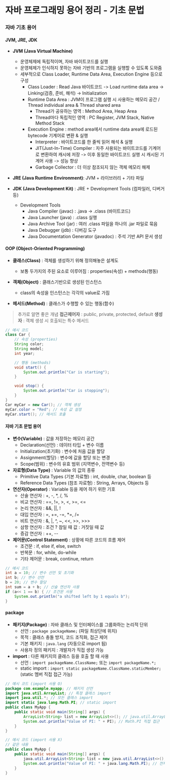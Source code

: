 # 자바 프로그래밍 용어 정리 - 기초 문법

### 자바 기초 용어

#### JVM, JRE, JDK
- **JVM (Java Virtual Machine)** 
    - 운영체제에 독립적이며, 자바 바이트코드를 실행
    - 운영체제가 인식하지 못하는 자바 기반의 프로그램을 실행할 수 있도록 도와줌
    - 세부적으로 Class Loader, Runtime Data Area, Execution Engine 등으로 구성
        - Class Loader : Read Java 바이트코드 -> Load runtime data area -> Linking(검증, 준비, 해석) -> Initialization
        - Runtime Data Area : JVM이 프로그램 실행 시 사용하는 메모리 공간 / Thread individual area & Thread shared area 
            - Thread가 공유하는 영역 : Method Area, Heap Area   
            - Thread마다 독립적인 영역 : PC Register, JVM Stack, Native Method Stack
        - Execution Engine : method area에서 runtime data area에 로드된 bytecode 기계어로 변환 & 실행
            - Interpreter : 바이트코드를 한 줄씩 읽어 해석 & 실행
            - JIT(Just-In-Time) Compiler : 자주 사용되는 바이트코드를 기계어로 변환하여 캐시에 저장 -> 이후 동일한 바이트코드 실행 시 캐시된 기계어 사용 -> 성능 향상
            - Garbage Collector : 더 이상 참조되지 않는 객체 메모리 해제
 
- **JRE (Java Runtime Environment)**: JVM + 라이브러리 + 기타 파일

- **JDK (Java Development Kit)** : JRE + Development Tools (컴파일러, 디버거 등)
    - Development Tools
        - Java Compiler (javac) : .java -> .class (바이트코드)
        - Java Launcher (java) : .class 실행
        - Java Archive Tool (jar) : 여러 .class 파일을 하나의 .jar 파일로 묶음
        - Java Debugger (jdb) : 디버깅 도구
        - Java Documentation Generator (javadoc) : 주석 기반 API 문서 생성

#### OOP (Object-Oriented Programming) 
- **클래스(Class)** : 객체를 생성하기 위해 정의해놓은 설계도
  - 보통 두가지의 주된 요소로 이루어짐 : properties(속성) + methods(행동)

- **객체(Object)** : 클래스기반으로 생성된 인스턴스
  - class의 속성을 인스턴스는 각각의 value로 가짐

- **메서드(Method)** : 클래스가 수행할 수 있는 행동(함수)

> 추가로 알면 좋은 개념
> **접근제어자** : public, private, protected, default
> **생성자** : 객체 생성 시 호출되는 특수 메서드
  
```java
// 예시 코드
class Car {
    // 속성 (properties)
    String color;
    String model;
    int year;

    // 행동 (methods)
    void start() {
        System.out.println("Car is starting");
    }

    void stop() {
        System.out.println("Car is stopping");
    }
}
Car myCar = new Car(); // 객체 생성
myCar.color = "Red"; // 속성 값 설정
myCar.start(); // 메서드 호출
```

#### 자바 기초 문법 용어
- **변수(Variable)** : 값을 저장하는 메모리 공간
  - Declaration(선언) : 데이터 타입 + 변수 이름
  - Initialization(초기화) : 변수에 처음 값을 할당
  - Assignment(할당) : 변수에 값을 할당 또는 변경
  - Scope(범위) : 변수의 유효 범위 (지역변수, 전역변수 등)
- **자료형(Data Type)** : Variable 의 값의 종류
  - Primitive Data Types (기본 자료형) : int, double, char, boolean 등
  - Reference Data Types (참조 자료형) : String, Arrays, Objects 등
- **연산자(Operator)** : Variable 등을 제어 하기 위한 기호
  - 산술 연산자 : +, -, *, /, %
  - 비교 연산자 : ==, !=, >, <, >=, <=
  - 논리 연산자 : &&, ||, !
  - 대입 연산자 : =, +=, -=, *=, /=
  - 비트 연산자 : &, |, ^, ~, <<, >>, >>>
  - 삼항 연산자 : 조건 ? 참일 때 값 : 거짓일 때 값
  - 증감 연산자 : ++, --
- **제어문(Control Statement)** :  상황에 따른 코드의 흐름 제어
  - 조건문 : if, else if, else, switch
  - 반복문 : for, while, do-while
  - 기타 제어문 : break, continue, return

```java
// 예시 코드
int a = 10; // 변수 선언 및 초기화
int b; // 변수 선언
b = 20; // 변수 할당
int sum = a + b; // 산술 연산자 사용
if (a<< 1 == b) { // 조건문 사용
    System.out.println("a shifted left by 1 equals b");
}
```

#### package
- **패키지(Package)** : 자바 클래스 및 인터페이스를 그룹화하는 논리적 단위
  - 선언 : `package packageName;` (파일 최상단에 위치)
  - 목적 : 클래스 충돌 방지, 코드 조직화, 접근 제어
  - 기본 패키지 : `java.lang` (자동으로 import 됨)
  - 사용자 정의 패키지 : 개발자가 직접 생성 가능
- **import** : 다른 패키지의 클래스 등을 호출 할 때 사용
  - 선언 : `import packageName.ClassName;` 또는 `import packageName.*;`
  - static import : `import static packageName.ClassName.staticMember;` (static 멤버 직접 접근 가능)

```java
// 예시 코드 (import 사용 O)
package com.example.myapp; // 패키지 선언
import java.util.ArrayList; // 특정 클래스 import
import java.util.*; // 모든 클래스 import
import static java.lang.Math.PI; // static import
public class MyApp {
    public static void main(String[] args) {
        ArrayList<String> list = new ArrayList<>(); // java.util.ArrayList 사용
        System.out.println("Value of PI: " + PI); // Math.PI 직접 접근
    }
}

// 예시 코드 (import 사용 X)
// 같은 내용
public class MyApp {
    public static void main(String[] args) {
        java.util.ArrayList<String> list = new java.util.ArrayList<>(); // 전체 경로 사용
        System.out.println("Value of PI: " + java.lang.Math.PI); // 전체 경로 사용
    }
}
```
